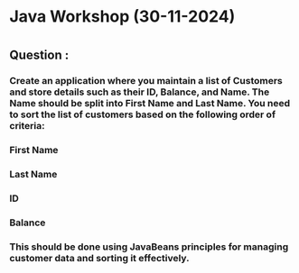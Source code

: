 # Java Workshop (30-11-2024)
#
## Question : 
### Create an application where you maintain a list of Customers and store details such as their ID, Balance, and Name. The Name should be split into First Name and Last Name. You need to sort the list of customers based on the following order of criteria:
### First Name
### Last Name
### ID
### Balance
### This should be done using JavaBeans principles for managing customer data and sorting it effectively.
